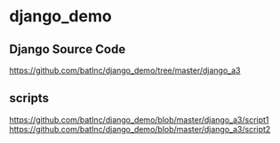 # django_demo

## Django Source Code
https://github.com/batInc/django_demo/tree/master/django_a3

## scripts
https://github.com/batInc/django_demo/blob/master/django_a3/script1
https://github.com/batInc/django_demo/blob/master/django_a3/script2
